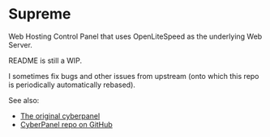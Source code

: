 # Supreme

Web Hosting Control Panel that uses OpenLiteSpeed as the underlying Web Server.

README is still a WIP.

I sometimes fix bugs and other issues from upstream (onto which this repo is
periodically automatically rebased).

See also:

- [The original cyberpanel](https://cyberpanel.net)
- [CyberPanel repo on GitHub](https://github.com/usmannasir/cyberpanel)
